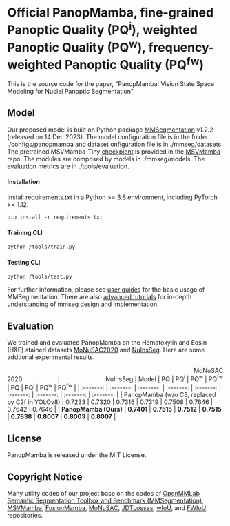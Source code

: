 # Official PanopMamba, fine-grained Panoptic Quality (PQ<sup>i</sup>), weighted Panoptic Quality (PQ<sup>w</sup>), frequency-weighted Panoptic Quality (PQ<sup>fw</sup>)
This is the source code for the paper, "PanopMamba: Vision State Space Modeling for Nuclei Panoptic Segmentation".

## Model
Our proposed model is built on Python package [MMSegmentation](https://pypi.org/project/mmsegmentation) v1.2.2 (released on 14 Dec 2023). The model configuration file is in the folder ./configs/panopmamba and dataset onfiguration file is in ./mmseg/datasets. The pretrained MSVMamba-Tiny [checkpiont](https://drive.google.com/drive/folders/1ddNWk89ohcxxMuVEaJ2Y5A6xeBKgA7lU?usp=drive_link) is provided in the [MSVMamba](https://github.com/YuHengsss/MSVMamba) repo. The modules are composed by models in ./mmseg/models. The evaluation metrics are in ./tools/evaluation.

#### Installation
Install requirements.txt in a Python >= 3.8 environment, including PyTorch >= 1.12.
```
pip install -r requirements.txt
```

#### Training CLI
```
python /tools/train.py
```

#### Testing CLI

```
python /tools/test.py
```

For further information, please see [user guides](https://mmsegmentation.readthedocs.io/en/latest/user_guides/index.html) for the basic usage of MMSegmentation. There are also [advanced tutorials](https://mmsegmentation.readthedocs.io/en/latest/advanced_guides/index.html) for in-depth understanding of mmseg design and implementation.

## Evaluation
We trained and evaluated PanopMamba on the Hematoxylin and Eosin (H\&E) stained datasets [MoNuSAC2020](https://monusac-2020.grand-challenge.org) and [NuInsSeg](https://doi.org/10.5281/zenodo.10518968). Here are some addtional experimental results.</br>

&nbsp;&nbsp;&nbsp;&nbsp;&nbsp;&nbsp;&nbsp;&nbsp;&nbsp;&nbsp;&nbsp;&nbsp;&nbsp;&nbsp;&nbsp;&nbsp;&nbsp;&nbsp;&nbsp;&nbsp;&nbsp;&nbsp;&nbsp;&nbsp;&nbsp;&nbsp;&nbsp;&nbsp;&nbsp;&nbsp;&nbsp;&nbsp;&nbsp;&nbsp;&nbsp;&nbsp;&nbsp;&nbsp;&nbsp;&nbsp;&nbsp;&nbsp;&nbsp;&nbsp;&nbsp;&nbsp;&nbsp;&nbsp;&nbsp;&nbsp;&nbsp;&nbsp;&nbsp;&nbsp;&nbsp;&nbsp;&nbsp;&nbsp;&nbsp;&nbsp;&nbsp;&nbsp;&nbsp;&nbsp;&nbsp;&nbsp;&nbsp;&nbsp;&nbsp;&nbsp;&nbsp;&nbsp;&nbsp;&nbsp;&nbsp;&nbsp;&nbsp;&nbsp;&nbsp;&nbsp;&nbsp;&nbsp;&nbsp;&nbsp;&nbsp;&nbsp;&nbsp;&nbsp;&nbsp;&nbsp;&nbsp;&nbsp;&nbsp;&nbsp;&nbsp;&nbsp;&nbsp;&nbsp;&nbsp;&nbsp;&nbsp;&nbsp;&nbsp;&nbsp;&nbsp;&nbsp;&nbsp;&nbsp;&nbsp;&nbsp;MoNuSAC2020&nbsp;&nbsp;&nbsp;&nbsp;&nbsp;&nbsp;&nbsp;&nbsp;&nbsp;&nbsp;&nbsp;&nbsp;&nbsp;&nbsp;&nbsp;&nbsp;&nbsp;&nbsp;&nbsp;&nbsp;&nbsp;|&nbsp;&nbsp;&nbsp;&nbsp;&nbsp;&nbsp;&nbsp;&nbsp;&nbsp;&nbsp;&nbsp;&nbsp;&nbsp;&nbsp;&nbsp;&nbsp;&nbsp;&nbsp;&nbsp;&nbsp;&nbsp;&nbsp;&nbsp;&nbsp;&nbsp;&nbsp;&nbsp;NuInsSeg
| Model | PQ | PQ<sup>i</sup> | PQ<sup>w</sup> | PQ<sup>fw</sup> | PQ | PQ<sup>i</sup> | PQ<sup>w</sup> | PQ<sup>fw</sup> |
| :-------: | :-------: | :-------: | :-------: | :-------: | :-------: | :-------: | :-------: | :-------: | 
| PanopMamba (w/o C3, replaced by C2f in YOLOv8) | 0.7233 | 0.7320 | 0.7316 | 0.7319 | 0.7508 | 0.7646 | 0.7642 | 0.7646 |
| **PanopMamba (Ours)** | **0.7401** | **0.7515** | **0.7512** | **0.7515** | **0.7838** | **0.8007** | **0.8003** | **0.8007** |
<!--
| [OMG-Seg](https://github.com/lxtGH/OMG-Seg) | 0. | 0. | 0. | 0. | 0. | 0. | 0. | 0. |
| [CellViT](https://github.com/TIO-IKIM/CellViT) | 0. | 0. | 0. | 0. | 0. | 0. | 0. | 0. |
-->

## License
PanopMamba is released under the MIT License.

## Copyright Notice
Many utility codes of our project base on the codes of [OpenMMLab Semantic Segmentation Toolbox and Benchmark (MMSegmentation)](https://github.com/open-mmlab/mmsegmentation), [MSVMamba](https://github.com/YuHengsss/MSVMamba), [FusionMamba](https://github.com/millieXie/FusionMamba), [MoNuSAC](https://github.com/ruchikaverma-iitg/MoNuSAC/blob/master/PQ_metric.ipynb), [JDTLosses](https://github.com/zifuwanggg/JDTLosses/blob/master/metrics/accuracy_metric.py), [wIoU](https://github.com/engzenia/wIoU), and [FWIoU](https://github.com/15071230989/NFANet/blob/master/FWIoU.py) repositories.
